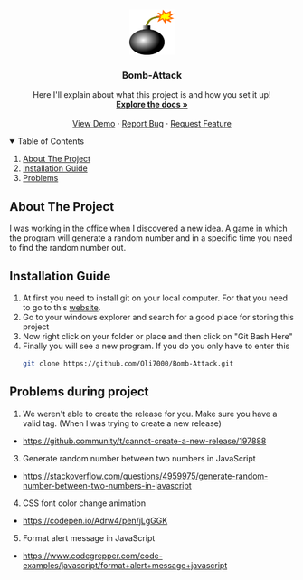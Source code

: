 <!-- PROJECT LOGO -->
<br />
<p align="center">
  <a href="https://github.com/Oli7000/Tic-Tac-Toe-in-JS.git">
    <img src="images/bomb.png" alt="Logo" width="80" height="80">
  </a>

  <h3 align="center">Bomb-Attack</h3>

  <p align="center">
    Here I'll explain about what this project is and how you set it up!
    <br />
    <a href="https://github.com/Oli7000/Bomb-Attack/blob/main/README.md"><strong>Explore the docs »</strong></a>
    <br />
    <br />
    <a href="https://github.com/Oli7000/Bomb-Attack.git">View Demo</a>
    ·
    <a href="https://github.com/Oli7000/Bomb-Attack.git/issues">Report Bug</a>
    ·
    <a href="https://github.com/Oli7000/Bomb-Attack.git/issues">Request Feature</a>
  </p>
</p>

<!-- TABLE OF CONTENTS -->
<details open="open">
  <summary>Table of Contents</summary>
  <ol>
    <li>
      <a href="#about-the-project">About The Project</a>
    </li>
    <li>
      <a href="#installation-guide">Installation Guide</a>
    </li>
    <li>
      <a href="#problems-during-project">Problems</a>
    </li>
  </ol>
</details>

<!-- ABOUT THE PROJECT -->
## About The Project

I was working in the office when I discovered a new idea. A game in which the program will generate a random number and in a specific time you need to find the random number out.

<!-- INSTALLATION -->
## Installation Guide

1. At first you need to install git on your local computer. For that you need to go to this [website](https://git-scm.com/downloads).
2. Go to your windows explorer and search for a good place for storing this project
3. Now right click on your folder or place and then click on "Git Bash Here"
4. Finally you will see a new program. If you do you only have to enter this
   ```sh
   git clone https://github.com/Oli7000/Bomb-Attack.git
   ```
<!-- PROBLEM-SOLVING DURING PROJECT -->
## Problems during project

1. We weren't able to create the release for you. Make sure you have a valid tag. (When I was trying to create a new release)
- https://github.community/t/cannot-create-a-new-release/197888
3. Generate random number between two numbers in JavaScript
- https://stackoverflow.com/questions/4959975/generate-random-number-between-two-numbers-in-javascript
4. CSS font color change animation
- https://codepen.io/Adrw4/pen/jLgGGK
5. Format alert message in JavaScript
- https://www.codegrepper.com/code-examples/javascript/format+alert+message+javascript
